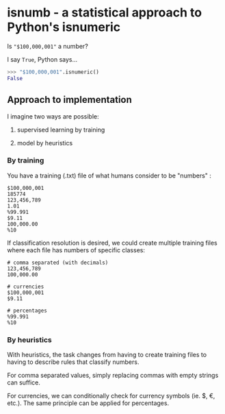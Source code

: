 isnumb - a statistical approach to Python's isnumeric
===

Is ``"$100,000,001"`` a number? 

I say ``True``, Python says...

```python
>>> "$100,000,001".isnumeric()
False
```

Approach to implementation
---

I imagine two ways are possible: 

1. supervised learning by training

2. model by heuristics

### By training

You have a training (.txt) file of what humans consider to be "numbers" :

```text
$100,000,001
185774
123,456,789
1.01
%99.991
$9.11
100,000.00
%10
```

If classification resolution is desired, we could create multiple training
files where each file has numbers of specific classes: 


```text
# comma separated (with decimals)
123,456,789
100,000.00
```

```text
# currencies
$100,000,001
$9.11
```

```text
# percentages
%99.991
%10
```


### By heuristics

With heuristics, the task changes from having to create training files to 
having to describe rules that classify numbers.

For comma separated values, simply replacing commas with empty strings can
suffice. 

For currencies, we can conditionally check for currency symbols (ie. $, €, etc.). 
The same principle can be applied for percentages. 

